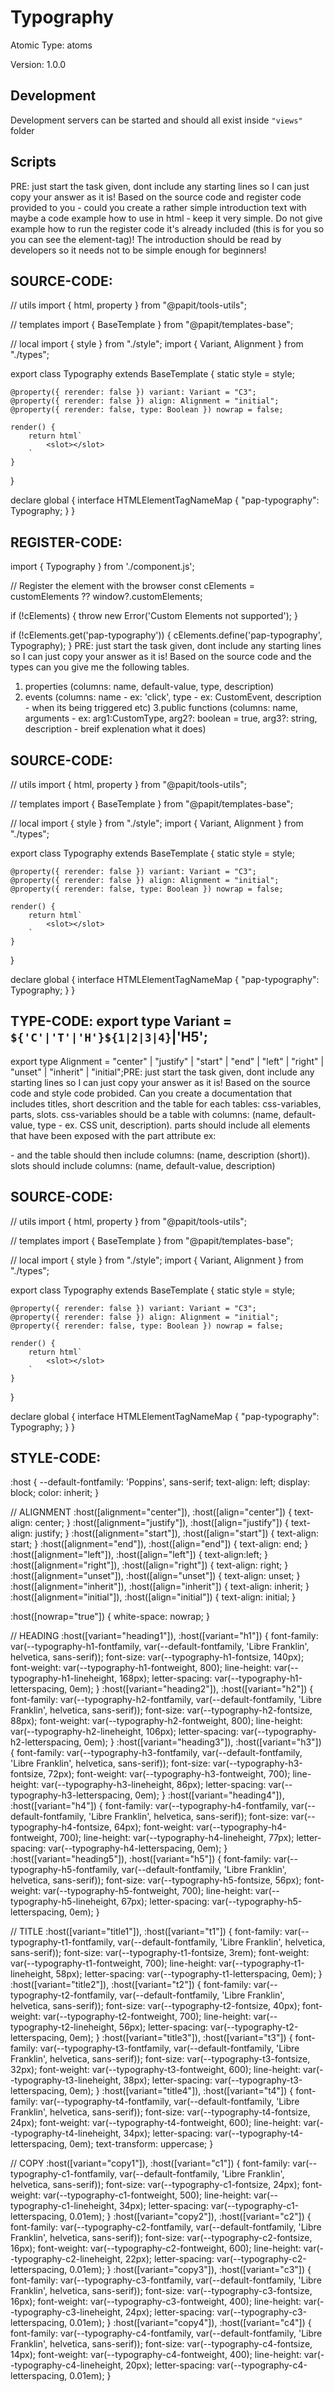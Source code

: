 # Typography

Atomic Type: atoms

Version: 1.0.0

## Development 
Development servers can be started and should all exist inside `"views"` folder

## Scripts 
PRE: just start the task given, dont include any starting lines so I can just copy your answer as it is!
 Based on the source code and register code provided to you - could you create a rather simple introduction text with maybe a code example how to use in html - keep it very simple. Do not give example how to run the register code it's already included (this is for you so you can see the element-tag)! The introduction should be read by developers so it needs not to be simple enough for beginners!

## SOURCE-CODE:
// utils 
import { html, property } from "@papit/tools-utils";

// templates
import { BaseTemplate } from "@papit/templates-base";

// local 
import { style } from "./style";
import { Variant, Alignment } from "./types";

export class Typography extends BaseTemplate {
    static style = style;

    @property({ rerender: false }) variant: Variant = "C3";
    @property({ rerender: false }) align: Alignment = "initial";
    @property({ rerender: false, type: Boolean }) nowrap = false;

    render() {
        return html`
            <slot></slot>
        `
    }
}


declare global {
    interface HTMLElementTagNameMap {
        "pap-typography": Typography;
    }
}
## REGISTER-CODE:
import { Typography } from './component.js';

// Register the element with the browser
const cElements = customElements ?? window?.customElements;

if (!cElements) {
  throw new Error('Custom Elements not supported');
}

if (!cElements.get('pap-typography')) {
  cElements.define('pap-typography', Typography);
}
PRE: just start the task given, dont include any starting lines so I can just copy your answer as it is!
 Based on the source code and the types can you give me the following tables. 
1. properties (columns: name, default-value, type, description) 
2. events (columns: name - ex: 'click', type - ex: CustomEvent<ClickEvent>, description - when its being triggered etc) 
3.public functions (columns: name, arguments - ex: arg1:CustomType, arg2?: boolean = true, arg3?: string, description - breif explenation what it does)

## SOURCE-CODE:
 // utils 
import { html, property } from "@papit/tools-utils";

// templates
import { BaseTemplate } from "@papit/templates-base";

// local 
import { style } from "./style";
import { Variant, Alignment } from "./types";

export class Typography extends BaseTemplate {
    static style = style;

    @property({ rerender: false }) variant: Variant = "C3";
    @property({ rerender: false }) align: Alignment = "initial";
    @property({ rerender: false, type: Boolean }) nowrap = false;

    render() {
        return html`
            <slot></slot>
        `
    }
}


declare global {
    interface HTMLElementTagNameMap {
        "pap-typography": Typography;
    }
}

## TYPE-CODE: export type Variant = `${'C'|'T'|'H'}${1|2|3|4}`|'H5';
export type Alignment = "center" | "justify" | "start" | "end" | "left" | "right" | "unset" | "inherit" | "initial";PRE: just start the task given, dont include any starting lines so I can just copy your answer as it is!
 Based on the source code and style code probided. Can you create a documentation that includes titles, short descrition and the table for each tables: css-variables, parts, slots.
css-variables should be a table with columns: (name, default-value, type - ex. CSS unit, description).
parts should include all elements that have been exposed with the part attribute ex: <p part='foo'> - and the table should then include columns: (name, description (short)).
slots should include columns: (name, default-value, description)

## SOURCE-CODE:
// utils 
import { html, property } from "@papit/tools-utils";

// templates
import { BaseTemplate } from "@papit/templates-base";

// local 
import { style } from "./style";
import { Variant, Alignment } from "./types";

export class Typography extends BaseTemplate {
    static style = style;

    @property({ rerender: false }) variant: Variant = "C3";
    @property({ rerender: false }) align: Alignment = "initial";
    @property({ rerender: false, type: Boolean }) nowrap = false;

    render() {
        return html`
            <slot></slot>
        `
    }
}


declare global {
    interface HTMLElementTagNameMap {
        "pap-typography": Typography;
    }
}
## STYLE-CODE:
:host {
    --default-fontfamily: 'Poppins', sans-serif;
    text-align: left;
    display: block;
    color: inherit;
}

// ALIGNMENT 
:host([alignment="center"]),
:host([align="center"]) {
    text-align: center;
}
:host([alignment="justify"]),
:host([align="justify"]) {
    text-align: justify;
}
:host([alignment="start"]),
:host([align="start"]) {
    text-align: start;
}
:host([alignment="end"]),
:host([align="end"]) {
    text-align: end;
}
:host([alignment="left"]),
:host([align="left"]) {
    text-align:left;
}
:host([alignment="right"]),
:host([align="right"]) {
    text-align: right;
}
:host([alignment="unset"]),
:host([align="unset"]) {
    text-align: unset;
}
:host([alignment="inherit"]),
:host([align="inherit"]) {
    text-align: inherit;
}
:host([alignment="initial"]),
:host([align="initial"]) {
    text-align: initial;
}

:host([nowrap="true"]) {
    white-space: nowrap;
}

// HEADING
:host([variant="heading1"]),
:host([variant="h1"]) {
    font-family: var(--typography-h1-fontfamily, var(--default-fontfamily, 'Libre Franklin', helvetica, sans-serif));
    font-size: var(--typography-h1-fontsize, 140px);
    font-weight: var(--typography-h1-fontweight, 800);
    line-height: var(--typography-h1-lineheight, 168px);
    letter-spacing: var(--typography-h1-letterspacing, 0em);
}
:host([variant="heading2"]),
:host([variant="h2"]) {
    font-family: var(--typography-h2-fontfamily, var(--default-fontfamily, 'Libre Franklin', helvetica, sans-serif));
    font-size: var(--typography-h2-fontsize, 88px);
    font-weight: var(--typography-h2-fontweight, 800);
    line-height: var(--typography-h2-lineheight, 106px);
    letter-spacing: var(--typography-h2-letterspacing, 0em);
}
:host([variant="heading3"]),
:host([variant="h3"]) {
    font-family: var(--typography-h3-fontfamily, var(--default-fontfamily, 'Libre Franklin', helvetica, sans-serif));
    font-size: var(--typography-h3-fontsize, 72px);
    font-weight: var(--typography-h3-fontweight, 700);
    line-height: var(--typography-h3-lineheight, 86px);
    letter-spacing: var(--typography-h3-letterspacing, 0em);
}
:host([variant="heading4"]),
:host([variant="h4"]) {
    font-family: var(--typography-h4-fontfamily, var(--default-fontfamily, 'Libre Franklin', helvetica, sans-serif));
    font-size: var(--typography-h4-fontsize, 64px);
    font-weight: var(--typography-h4-fontweight, 700);
    line-height: var(--typography-h4-lineheight, 77px);
    letter-spacing: var(--typography-h4-letterspacing, 0em);
}
:host([variant="heading5"]),
:host([variant="h5"]) {
    font-family: var(--typography-h5-fontfamily, var(--default-fontfamily, 'Libre Franklin', helvetica, sans-serif));
    font-size: var(--typography-h5-fontsize, 56px);
    font-weight: var(--typography-h5-fontweight, 700);
    line-height: var(--typography-h5-lineheight, 67px);
    letter-spacing: var(--typography-h5-letterspacing, 0em);
}

// TITLE
:host([variant="title1"]),
:host([variant="t1"]) {
    font-family: var(--typography-t1-fontfamily, var(--default-fontfamily, 'Libre Franklin', helvetica, sans-serif));
    font-size: var(--typography-t1-fontsize, 3rem);
    font-weight: var(--typography-t1-fontweight, 700);
    line-height: var(--typography-t1-lineheight, 58px);
    letter-spacing: var(--typography-t1-letterspacing, 0em);
}
:host([variant="title2"]),
:host([variant="t2"]) {
    font-family: var(--typography-t2-fontfamily, var(--default-fontfamily, 'Libre Franklin', helvetica, sans-serif));
    font-size: var(--typography-t2-fontsize, 40px);
    font-weight: var(--typography-t2-fontweight, 700);
    line-height: var(--typography-t2-lineheight, 56px);
    letter-spacing: var(--typography-t2-letterspacing, 0em);
}
:host([variant="title3"]),
:host([variant="t3"]) {
    font-family: var(--typography-t3-fontfamily, var(--default-fontfamily, 'Libre Franklin', helvetica, sans-serif));
    font-size: var(--typography-t3-fontsize, 32px);
    font-weight: var(--typography-t3-fontweight, 600);
    line-height: var(--typography-t3-lineheight, 38px);
    letter-spacing: var(--typography-t3-letterspacing, 0em);
}
:host([variant="title4"]),
:host([variant="t4"]) {
    font-family: var(--typography-t4-fontfamily, var(--default-fontfamily, 'Libre Franklin', helvetica, sans-serif));
    font-size: var(--typography-t4-fontsize, 24px);
    font-weight: var(--typography-t4-fontweight, 600);
    line-height: var(--typography-t4-lineheight, 34px);
    letter-spacing: var(--typography-t4-letterspacing, 0em);
    text-transform: uppercase;
}

// COPY
:host([variant="copy1"]),
:host([variant="c1"]) {
    font-family: var(--typography-c1-fontfamily, var(--default-fontfamily, 'Libre Franklin', helvetica, sans-serif));
    font-size: var(--typography-c1-fontsize, 24px);
    font-weight: var(--typography-c1-fontweight, 500);
    line-height: var(--typography-c1-lineheight, 34px);
    letter-spacing: var(--typography-c1-letterspacing, 0.01em);
}
:host([variant="copy2"]),
:host([variant="c2"]) {
    font-family: var(--typography-c2-fontfamily, var(--default-fontfamily, 'Libre Franklin', helvetica, sans-serif));
    font-size: var(--typography-c2-fontsize, 16px);
    font-weight: var(--typography-c2-fontweight, 600);
    line-height: var(--typography-c2-lineheight, 22px);
    letter-spacing: var(--typography-c2-letterspacing, 0.01em);
}
:host([variant="copy3"]),
:host([variant="c3"]) {
    font-family: var(--typography-c3-fontfamily, var(--default-fontfamily, 'Libre Franklin', helvetica, sans-serif));
    font-size: var(--typography-c3-fontsize, 16px);
    font-weight: var(--typography-c3-fontweight, 400);
    line-height: var(--typography-c3-lineheight, 24px);
    letter-spacing: var(--typography-c3-letterspacing, 0.01em);
}
:host([variant="copy4"]),
:host([variant="c4"]) {
    font-family: var(--typography-c4-fontfamily, var(--default-fontfamily, 'Libre Franklin', helvetica, sans-serif));
    font-size: var(--typography-c4-fontsize, 14px);
    font-weight: var(--typography-c4-fontweight, 400);
    line-height: var(--typography-c4-lineheight, 20px);
    letter-spacing: var(--typography-c4-letterspacing, 0.01em);
}